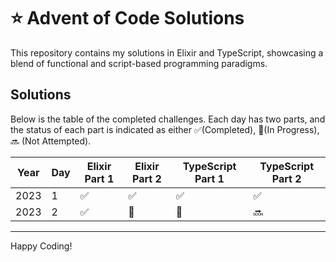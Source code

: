 # :star: Advent of Code Solutions

This repository contains my solutions in Elixir and TypeScript, showcasing a blend of functional and script-based programming paradigms.

## Solutions

Below is the table of the completed challenges. Each day has two parts, and the status of each part is indicated as either ✅(Completed), 🚀(In Progress), 🔜 (Not Attempted).

| Year | Day | Elixir Part 1 | Elixir Part 2 | TypeScript Part 1 | TypeScript Part 2 |
| ---- | --- | ------------- | ------------- | ----------------- | ----------------- |
| 2023 | 1   | ✅             | ✅             | ✅                 | ✅                 |
| 2023 | 2   | ✅             | 🚀             | 🚀                 | 🔜                 |


---

Happy Coding!